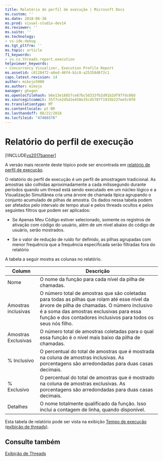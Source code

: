 ```yaml
---
title: Relatório do perfil de execução | Microsoft Docs
ms.custom: ''
ms.date: 2018-06-30
ms.prod: visual-studio-dev14
ms.reviewer: ''
ms.suite: ''
ms.technology:
- vs-ide-debug
ms.tgt_pltfrm: ''
ms.topic: article
f1_keywords:
- vs.cv.threads.report.execution
helpviewer_keywords:
- Concurrency Visualizer, Execution Profile Report
ms.assetid: c8128472-a8ed-46f4-b1c8-a25358d6f2c1
caps.latest.revision: 14
author: mikejo5000
ms.author: mikejo
manager: ghogen
ms.openlocfilehash: b6e13e18857ce67bc5d333fb2d91b2df97fdc08d
ms.sourcegitcommit: 55f7ce2d5d2e458e35c45787f1935b237ee5c9f8
ms.translationtype: MT
ms.contentlocale: pt-BR
ms.lasthandoff: 08/22/2018
ms.locfileid: "47466576"
---
```

# <a name="execution-profile-report"></a>Relatório do perfil de execução
[!INCLUDE[vs2017banner](../includes/vs2017banner.md)]

A versão mais recente deste tópico pode ser encontrada em [relatório de perfil de execução](https://docs.microsoft.com/visualstudio/profiling/execution-profile-report).  
  
O relatório do perfil de execução é um perfil de amostragem tradicional. As amostras são colhidas aproximadamente a cada milissegundo durante períodos quando um thread está sendo executado em um núcleo lógico e a Visualização Simultânea cria uma árvore de chamada típica agrupando o conjunto acumulado de pilhas de amostra. Os dados nessa tabela podem ser afetados pelo intervalo de tempo atual e pelos threads ocultos e pelos seguintes filtros que podem ser aplicados:  
  
-   Se Apenas Meu Código estiver selecionado, somente os registros de ativação com código do usuário, além de um nível abaixo do código de usuário, serão mostrados.  
  
-   Se o valor de redução de ruído for definido, as pilhas agrupadas com menor frequência que a frequência especificada serão filtradas fora do relatório  
  
 A tabela a seguir mostra as colunas no relatório.  
  
|Column|Descrição|  
|------------|-----------------|  
|Nome|O nome da função para cada nível da pilha de chamadas.|  
|Amostras inclusivas|O número total de amostras que são coletadas para todas as pilhas que rolam até esse nível da árvore de pilha de chamadas. O número inclusivo é a soma das amostras exclusivas para essa função e dos contadores inclusivos para todos os seus nós filho.|  
|Amostras Exclusivas|O número total de amostras coletadas para o qual essa função é o nível mais baixo da pilha de chamadas.|  
|% Inclusivo|O percentual do total de amostras que é mostrada na coluna de amostras inclusivas. As porcentagens são arredondadas para duas casas decimais.|  
|% Exclusivo|O percentual do total de amostras que é mostrado na coluna de amostras exclusivas. As porcentagens são arredondadas para duas casas decimais.|  
|Detalhes|O nome totalmente qualificado da função. Isso inclui a contagem de linha, quando disponível.|  
  
 Esta tabela de relatório pode ser vista na exibição [Tempo de execução (exibição de threads)](../profiling/execution-time-threads-view.md).  
  
## <a name="see-also"></a>Consulte também  
 [Exibição de Threads](../profiling/threads-view-parallel-performance.md)



